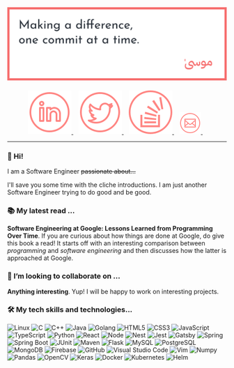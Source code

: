 ## ![Header Image](./imgs/banner.png)

<p align='center'>
  <a href="https://www.linkedin.com/in/muhammad-musa/" target="_blank" rel="noopener noreferrer">
    <img src="./imgs/icons8-linkedin-circled.svg">
  </a>&nbsp;&nbsp;
  <a href="https://twitter.com/MoosaSaadat" target="_blank" rel="noopener noreferrer">
    <img src="./imgs/icons8-twitter-circled.svg">
  </a>&nbsp;&nbsp;
  <a href="https://stackoverflow.com/story/moosasaadat" target="_blank" rel="noopener noreferrer">
    <img src="./imgs/icons8-stackoverflow-circled.svg">
  </a>&nbsp;&nbsp;
  <a href="mailto:moosasaadat99@gmail.com" target="_blank" rel="noopener noreferrer">
    <img src="./imgs/icons8-email-circled.png">
  </a>&nbsp;&nbsp;
</p>

<hr />

### 👋 Hi!

I am a Software Engineer ~~passionate about...~~

I'll save you some time with the cliche introductions. I am just another Software Engineer trying to do good and be good.

### 📚 My latest read ...

**Software Engineering at Google: Lessons Learned from Programming Over Time**. If you are curious about how things are done at Google, do give this book a read! It starts off with an interesting comparison between _programming_ and _software engineering_ and then discusses how the latter is approached at Google.

### 👯 I’m looking to collaborate on ...

**Anything interesting**. Yup! I will be happy to work on interesting projects.

### 🛠️ My tech skills and technologies...

![Linux](https://img.shields.io/badge/-Linux-000?style=flat-square&logo=linux)
![C](https://img.shields.io/badge/-C-000?style=flat-square&logo=c)
![C++](https://img.shields.io/badge/-C++-000?style=flat-square&logo=cplusplus)
![Java](https://img.shields.io/badge/-Java-000?style=flat-square&logo=openjdk)
![Golang](https://img.shields.io/badge/-Golang-000?style=flat-square&logo=go)
![HTML5](https://img.shields.io/badge/-HTML-000?style=flat-square&logo=html5)
![CSS3](https://img.shields.io/badge/-CSS3-000?style=flat-square&logo=css3)
![JavaScript](https://img.shields.io/badge/-JavaScript-000?style=flat-square&logo=javascript)
![TypeScript](https://img.shields.io/badge/-TypeScript-000?style=flat-square&logo=typescript)
![Python](https://img.shields.io/badge/-Python-000?style=flat-square&logo=python)
![React](https://img.shields.io/badge/-React-000?style=flat-square&logo=react)
![Node](https://img.shields.io/badge/-Node-000?style=flat-square&logo=nodedotjs)
![Nest](https://img.shields.io/badge/-Nest-000?style=flat-square&logo=nestjs)
![Jest](https://img.shields.io/badge/-Jest-000?style=flat-square&logo=jest)
![Gatsby](https://img.shields.io/badge/-Gatsby-000?style=flat-square&logo=gatsby)
![Spring](https://img.shields.io/badge/-Spring-000?style=flat-square&logo=spring)
![Spring Boot](https://img.shields.io/badge/-Spring%20Boot-000?style=flat-square&logo=springboot)
![JUnit](https://img.shields.io/badge/-JUnit-000?style=flat-square&logo=junit5)
![Maven](https://img.shields.io/badge/-Maven-000?style=flat-square&logo=apachemaven)
![Flask](https://img.shields.io/badge/-Flask-000?style=flat-square&logo=flask)
![MySQL](https://img.shields.io/badge/-MySQL-000?style=flat-square&logo=mysql)
![PostgreSQL](https://img.shields.io/badge/-PostgreSQL-000?style=flat-square&logo=postgresql)
![MongoDB](https://img.shields.io/badge/-MongoDB-000?style=flat-square&logo=mongodb)
![Firebase](https://img.shields.io/badge/-Firebase-000?style=flat-square&logo=firebase)
![GitHub](https://img.shields.io/badge/-GitHub-000?style=flat-square&logo=github)
![Visual Studio Code](https://img.shields.io/badge/-VS_Code-000?style=flat-square&logo=visualstudiocode)
![Vim](https://img.shields.io/badge/-Vim-000?style=flat-square&logo=vim)
![Numpy](https://img.shields.io/badge/-Numpy-000?style=flat-square&logo=numpy)
![Pandas](https://img.shields.io/badge/-Pandas-000?style=flat-square&logo=pandas)
![OpenCV](https://img.shields.io/badge/-OpenCV-000?style=flat-square&logo=opencv)
![Keras](https://img.shields.io/badge/-Keras-000?style=flat-square&logo=keras)
![Docker](https://img.shields.io/badge/-Docker-000?style=flat-square&logo=docker)
![Kubernetes](https://img.shields.io/badge/-Kubernetes-000?style=flat-square&logo=kubernetes)
![Helm](https://img.shields.io/badge/-Helm-000?style=flat-square&logo=helm)
